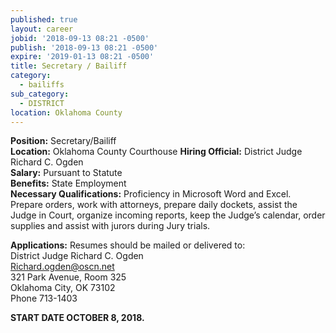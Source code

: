```yaml
---
published: true
layout: career
jobid: '2018-09-13 08:21 -0500'
publish: '2018-09-13 08:21 -0500'
expire: '2019-01-13 08:21 -0500'
title: Secretary / Bailiff
category:
  - bailiffs
sub_category:
  - DISTRICT
location: Oklahoma County
---
```

**Position:** Secretary/Bailiff  
**Location:** Oklahoma County Courthouse 
**Hiring Official:** District Judge Richard C. Ogden  
**Salary:** Pursuant to Statute  
**Benefits:** State Employment  
**Necessary Qualifications:** Proficiency in Microsoft Word and Excel.  Prepare orders, work with attorneys, prepare daily dockets, assist the Judge in Court, organize incoming reports, keep the Judge’s calendar, order supplies and assist with jurors during Jury trials.
					
**Applications:** Resumes should be mailed or delivered to:  
District Judge Richard C. Ogden  
[Richard.ogden@oscn.net](mailto:Richard.ogden@oscn.net)  
321 Park Avenue, Room 325  
Oklahoma City, OK  73102  
Phone 713-1403  

**START DATE OCTOBER 8, 2018.**
